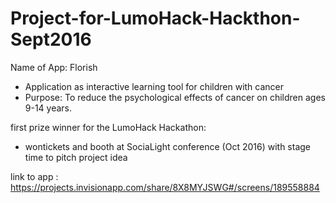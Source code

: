 # Project-for-LumoHack-Hackthon-Sept2016

Name of App:  Florish

* Application as interactive learning tool for children with cancer
* Purpose:  To reduce the psychological effects of cancer on children ages 9-14 years. 

first prize winner for the LumoHack Hackathon:  
- wontickets and booth at SociaLight conference (Oct 2016) with stage time to pitch project idea

link to app :  https://projects.invisionapp.com/share/8X8MYJSWG#/screens/189558884

